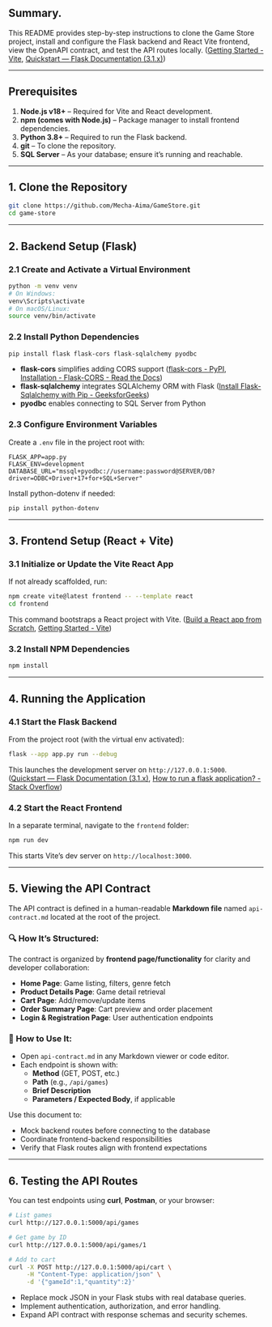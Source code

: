 ## Summary.

This README provides step-by-step instructions to clone the Game Store project, install and configure the Flask backend and React Vite frontend, view the OpenAPI contract, and test the API routes locally.  ([Getting Started - Vite](https://vite.dev/guide/?utm_source=chatgpt.com), [Quickstart — Flask Documentation (3.1.x)](https://flask.palletsprojects.com/en/stable/quickstart/?utm_source=chatgpt.com))

---  


## Prerequisites

1. **Node.js v18+** – Required for Vite and React development.   
2. **npm (comes with Node.js)** – Package manager to install frontend dependencies. 
3. **Python 3.8+** – Required to run the Flask backend. 
4. **git** – To clone the repository.  
5. **SQL Server** – As your database; ensure it’s running and reachable.  

---  


## 1. Clone the Repository

```bash
git clone https://github.com/Mecha-Aima/GameStore.git
cd game-store
```
---  


## 2. Backend Setup (Flask)

### 2.1 Create and Activate a Virtual Environment

```bash
python -m venv venv
# On Windows:
venv\Scripts\activate
# On macOS/Linux:
source venv/bin/activate
```  

### 2.2 Install Python Dependencies

```bash
pip install flask flask-cors flask-sqlalchemy pyodbc
```  
- **flask-cors** simplifies adding CORS support  ([flask-cors - PyPI](https://pypi.org/project/flask-cors/?utm_source=chatgpt.com), [Installation - Flask-CORS - Read the Docs](https://flask-cors.readthedocs.io/en/v1.1/?utm_source=chatgpt.com))  
- **flask-sqlalchemy** integrates SQLAlchemy ORM with Flask  ([Install Flask-Sqlalchemy with Pip - GeeksforGeeks](https://www.geeksforgeeks.org/install-flask-sqlalchemy-with-pip/?utm_source=chatgpt.com))  
- **pyodbc** enables connecting to SQL Server from Python  

### 2.3 Configure Environment Variables

Create a `.env` file in the project root with:

```dotenv
FLASK_APP=app.py
FLASK_ENV=development
DATABASE_URL="mssql+pyodbc://username:password@SERVER/DB?driver=ODBC+Driver+17+for+SQL+Server"
```

Install python-dotenv if needed:

```bash
pip install python-dotenv
```

---  


## 3. Frontend Setup (React + Vite)

### 3.1 Initialize or Update the Vite React App

If not already scaffolded, run:

```bash
npm create vite@latest frontend -- --template react
cd frontend
```  
This command bootstraps a React project with Vite.  ([Build a React app from Scratch](https://react.dev/learn/build-a-react-app-from-scratch?utm_source=chatgpt.com), [Getting Started - Vite](https://v3.vitejs.dev/guide/?utm_source=chatgpt.com))  

### 3.2 Install NPM Dependencies

```bash
npm install
```

---  


## 4. Running the Application

### 4.1 Start the Flask Backend

From the project root (with the virtual env activated):

```bash
flask --app app.py run --debug
```  
This launches the development server on `http://127.0.0.1:5000`.  ([Quickstart — Flask Documentation (3.1.x)](https://flask.palletsprojects.com/en/stable/quickstart/?utm_source=chatgpt.com), [How to run a flask application? - Stack Overflow](https://stackoverflow.com/questions/29882642/how-to-run-a-flask-application?utm_source=chatgpt.com))  

### 4.2 Start the React Frontend

In a separate terminal, navigate to the `frontend` folder:

```bash
npm run dev
```  
This starts Vite’s dev server on `http://localhost:3000`. 

---  


## 5. Viewing the API Contract

The API contract is defined in a human-readable **Markdown file** named `api-contract.md` located at the root of the project.

### 🔍 How It’s Structured:
The contract is organized by **frontend page/functionality** for clarity and developer collaboration:
- **Home Page**: Game listing, filters, genre fetch
- **Product Details Page**: Game detail retrieval
- **Cart Page**: Add/remove/update items
- **Order Summary Page**: Cart preview and order placement
- **Login & Registration Page**: User authentication endpoints

### 📖 How to Use It:
- Open `api-contract.md` in any Markdown viewer or code editor.
- Each endpoint is shown with:
  - **Method** (GET, POST, etc.)
  - **Path** (e.g., `/api/games`)
  - **Brief Description**
  - **Parameters / Expected Body**, if applicable

Use this document to:
- Mock backend routes before connecting to the database
- Coordinate frontend-backend responsibilities
- Verify that Flask routes align with frontend expectations

---  


## 6. Testing the API Routes

You can test endpoints using **curl**, **Postman**, or your browser:

```bash
# List games
curl http://127.0.0.1:5000/api/games

# Get game by ID
curl http://127.0.0.1:5000/api/games/1

# Add to cart
curl -X POST http://127.0.0.1:5000/api/cart \
     -H "Content-Type: application/json" \
     -d '{"gameId":1,"quantity":2}'
```  

- Replace mock JSON in your Flask stubs with real database queries.  
- Implement authentication, authorization, and error handling.  
- Expand API contract with response schemas and security schemes.  


